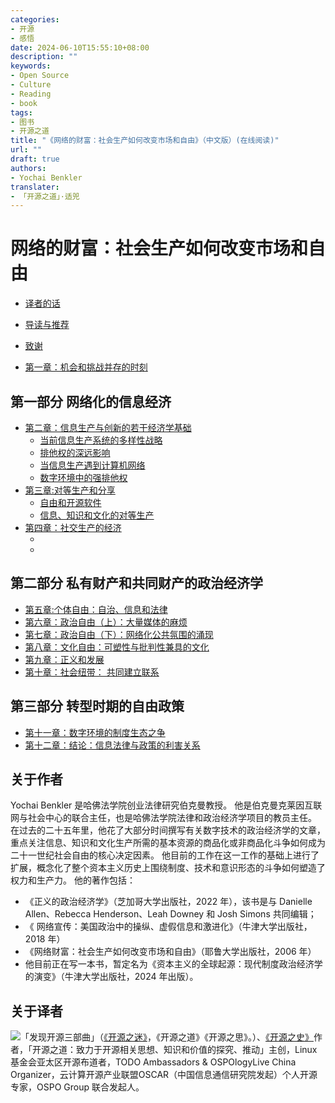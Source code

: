 ```yaml
---
categories:
- 开源
- 感悟
date: 2024-06-10T15:55:10+08:00
description: ""
keywords:
- Open Source
- Culture
- Reading
- book
tags:
- 图书
- 开源之道
title: "《网络的财富：社会生产如何改变市场和自由》（中文版）(在线阅读)"
url: ""
draft: true
authors:
- Yochai Benkler
translater:
- 「开源之道」·适兕
---
```


# 网络的财富：社会生产如何改变市场和自由

* [译者的话](./README.md)
* [导读与推荐](./recommand.md)
* [致谢](./acknowledgments.md)



* [第一章：机会和挑战并存的时刻](./ch01-introduciton.md)

## 第一部分 网络化的信息经济


* [第二章：信息生产与创新的若干经济学基础](ch02/some-basic-economics-of-info.md)
     * [当前信息生产系统的多样性战略](ch02/the-diversity-of-strategies.md)
     * [排他权的深远影响](ch02/the-effects-of-exclusive-rights.md)
     * [当信息生产遇到计算机网络](ch02/meets-the-computer-network.md)
     * [数字环境中的强排他权](ch02/strong-exclusive-rights.md)
* [第三章:对等生产和分享](ch03/peer-production-and-sharing.md)
     * [自由和开源软件](ch03/free-open-source-software.md)
     * [信息、知识和文化的对等生产](ch03/peer-produciton-of-information-knowledge-and-culture-generally.md) 
* [第四章：社交生产的经济](ch04/the-economics-of-social-produciton.md)
     * []()
     * []()



## 第二部分 私有财产和共同财产的政治经济学

* [第五章:个体自由：自治、信息和法律](ch05/individual-freedom-autonomy-information-and-law.md)
* [第六章：政治自由（上）：大量媒体的麻烦](ch06/the-trouble-with-mass-media.md)
* [第七章：政治自由（下）：网络化公共氛围的涌现](ch07/emergence-of-the-networked-public-sphere.md)
* [第八章：文化自由：可塑性与批判性兼具的文化](ch08/cultural-freedom-a-culture-both-plastic-and-critical.md)
* [第九章：正义和发展](ch09/justice-and-development.md)
* [第十章：社会纽带： 共同建立联系](ch10/social-ties-networking-together.md)

## 第三部分 转型时期的自由政策

* [第十一章：数字环境的制度生态之争](ch11/the-battle-over-the-institutional-ecology-of-the-digital-environment.md)
* [第十二章：结论：信息法律与政策的利害关系](ch12/conclusion-the-stakes-of-information-law-and-policy.md)

## 关于作者

Yochai Benkler 是哈佛法学院创业法律研究伯克曼教授。 他是伯克曼克莱因互联网与社会中心的联合主任，也是哈佛法学院法律和政治经济学项目的教员主任。 在过去的二十五年里，他花了大部分时间撰写有关数字技术的政治经济学的文章，重点关注信息、知识和文化生产所需的基本资源的商品化或非商品化斗争如何成为二十一世纪社会自由的核心决定因素。 他目前的工作在这一工作的基础上进行了扩展，概念化了整个资本主义历史上围绕制度、技术和意识形态的斗争如何塑造了权力和生产力。 他的著作包括：
* 《正义的政治经济学》（芝加哥大学出版社，2022 年），该书是与 Danielle Allen、Rebecca Henderson、Leah Downey 和 Josh Simons 共同编辑；
* 《 网络宣传：美国政治中的操纵、虚假信息和激进化》（牛津大学出版社，2018 年）
* 《网络财富：社会生产如何改变市场和自由》（耶鲁大学出版社，2006 年）
*  他目前正在写一本书，暂定名为《资本主义的全球起源：现代制度政治经济学的演变》（牛津大学出版社，2024 年出版）。

## 关于译者

![](/public/kuosi-face-of-os.png)「发现开源三部曲」（[《开源之迷》](posts/book-of-open-source/the-fascinating-of-open-source/)，《开源之道》《开源之思》。）、[《开源之史》](posts/history-of-open-source/summary/)作者，「开源之道：致力于开源相关思想、知识和价值的探究、推动」主创，Linux基金会亚太区开源布道者，TODO Ambassadors & OSPOlogyLive China Organizer，云计算开源产业联盟OSCAR（中国信息通信研究院发起）个人开源专家，OSPO Group 联合发起人。
